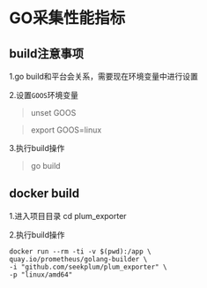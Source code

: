 # GO采集性能指标

## build注意事项
1.go build和平台会关系，需要现在环境变量中进行设置

2.设置`GOOS`环境变量

> unset GOOS

> export GOOS=linux

3.执行build操作

> go build

## docker build
1.进入项目目录
cd plum_exporter

2.执行build操作
```shell
docker run --rm -ti -v $(pwd):/app \
quay.io/prometheus/golang-builder \
-i "github.com/seekplum/plum_exporter" \
-p "linux/amd64"
```
